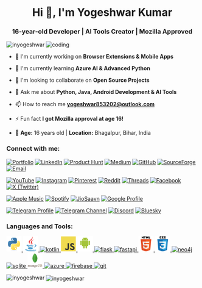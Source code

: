 <h1 align="center">Hi 👋, I'm Yogeshwar Kumar</h1>
<h3 align="center">16-year-old Developer | AI Tools Creator | Mozilla Approved</h3>

<img align="right" alt="coding" width="400" src="https://images-wixmp-ed30a86b8c4ca887773594c2.wixmp.com/f/c83c004e-1370-4756-88e5-4071de797088/dgdq8br-09cc7ad6-a021-47a5-b0e0-917b12b0f7a7.gif">

<p align="left"> <img src="https://komarev.com/ghpvc/?username=inyogeshwar&label=Profile%20views&color=0e75b6&style=flat" alt="inyogeshwar" /> </p>

- 🔭 I'm currently working on **Browser Extensions & Mobile Apps**

- 🌱 I'm currently learning **Azure AI & Advanced Python**

- 👯 I'm looking to collaborate on **Open Source Projects**

- 💬 Ask me about **Python, Java, Android Development & AI Tools**

- 📫 How to reach me **yogeshwar853202@outlook.com**

- ⚡ Fun fact **I got Mozilla approval at age 16!**

- 🎂 **Age:** 16 years old | **Location:** Bhagalpur, Bihar, India

<h3 align="left">Connect with me:</h3>

[![Portfolio](https://img.shields.io/badge/Portfolio-000000?style=for-the-badge&logo=firefox&logoColor=white)](https://inyogeshwar.github.io/yogeshwar-portfolio/)
[![LinkedIn](https://img.shields.io/badge/LinkedIn-0077B5?style=for-the-badge&logo=linkedin&logoColor=white)](https://www.linkedin.com/in/inyogeshwar/)
[![Product Hunt](https://img.shields.io/badge/Product_Hunt-DA552F?style=for-the-badge&logo=producthunt&logoColor=white)](https://www.producthunt.com/@inyogeshwar)
[![Medium](https://img.shields.io/badge/Medium-12100E?style=for-the-badge&logo=medium&logoColor=white)](https://medium.com/@inyogeshwar)
[![GitHub](https://img.shields.io/badge/GitHub-100000?style=for-the-badge&logo=github&logoColor=white)](https://github.com/inyogeshwar)
[![SourceForge](https://img.shields.io/badge/SourceForge-FF6600?style=for-the-badge&logo=sourceforge&logoColor=white)](https://sourceforge.net/u/inyogeshwar)
[![Email](https://img.shields.io/badge/Email-D14836?style=for-the-badge&logo=gmail&logoColor=white)](mailto:yogeshwar853202@outlook.com)

[![YouTube](https://img.shields.io/badge/YouTube-FF0000?style=for-the-badge&logo=youtube&logoColor=white)](https://youtube.com/@YogeshwarKumar-k2l)
[![Instagram](https://img.shields.io/badge/Instagram-E4405F?style=for-the-badge&logo=instagram&logoColor=white)](https://instagram.com/theyogeshwara)
[![Pinterest](https://img.shields.io/badge/Pinterest-BD081C?style=for-the-badge&logo=pinterest&logoColor=white)](https://in.pinterest.com/in_yogeshwar/)
[![Reddit](https://img.shields.io/badge/Reddit-FF4500?style=for-the-badge&logo=reddit&logoColor=white)](https://www.reddit.com/user/inyogeshwar)
[![Threads](https://img.shields.io/badge/Threads-000000?style=for-the-badge&logo=threads&logoColor=white)](https://www.threads.com/@theyogeshwara)
[![Facebook](https://img.shields.io/badge/Facebook-1877F2?style=for-the-badge&logo=facebook&logoColor=white)](https://www.facebook.com/yogeshwarkumar321/)
[![X (Twitter)](https://img.shields.io/badge/X-000000?style=for-the-badge&logo=x&logoColor=white)](https://x.com/inyogeshwar)

[![Apple Music](https://img.shields.io/badge/Apple_Music-FA243C?style=for-the-badge&logo=apple-music&logoColor=white)](https://music.apple.com/us/artist/yogeshwar-kumar/1653746019)
[![Spotify](https://img.shields.io/badge/Spotify-1DB954?style=for-the-badge&logo=spotify&logoColor=white)](https://open.spotify.com/artist/3AON85i3tmpHolS12WAyNc)
[![JioSaavn](https://img.shields.io/badge/JioSaavn-FF6600?style=for-the-badge&logo=music&logoColor=white)](https://jiosaavn.com/artist/yogeshwar-kumar-songs/ZXorMEBQyeQ_)
[![Google Profile](https://img.shields.io/badge/Google_Profile-4285F4?style=for-the-badge&logo=google&logoColor=white)](https://g.co/kgs/Z3eKR9v)

[![Telegram Profile](https://img.shields.io/badge/Telegram_Profile-2CA5E0?style=for-the-badge&logo=telegram&logoColor=white)](https://t.me/in_yogeshwar)
[![Telegram Channel](https://img.shields.io/badge/Telegram_Channel-26A5E4?style=for-the-badge&logo=telegram&logoColor=white)](https://t.me/in_yogeshwar1)
[![Discord](https://img.shields.io/badge/Discord-5865F2?style=for-the-badge&logo=discord&logoColor=white)](https://discord.com/channels/1390037486826295327/1390037487581397134)
[![Bluesky](https://img.shields.io/badge/Bluesky-0085ff?style=for-the-badge&logo=bluesky&logoColor=white)](https://bsky.app/profile/inyogeshwar.bsky.social)

<h3 align="left">Languages and Tools:</h3>
<p align="left"> 
<a href="https://www.python.org" target="_blank" rel="noreferrer"> <img src="https://raw.githubusercontent.com/devicons/devicon/master/icons/python/python-original.svg" alt="python" width="40" height="40"/> </a> 
<a href="https://www.java.com" target="_blank" rel="noreferrer"> <img src="https://raw.githubusercontent.com/devicons/devicon/master/icons/java/java-original.svg" alt="java" width="40" height="40"/> </a> 
<a href="https://kotlinlang.org" target="_blank" rel="noreferrer"> <img src="https://www.vectorlogo.zone/logos/kotlinlang/kotlinlang-icon.svg" alt="kotlin" width="40" height="40"/> </a> 
<a href="https://developer.mozilla.org/en-US/docs/Web/JavaScript" target="_blank" rel="noreferrer"> <img src="https://raw.githubusercontent.com/devicons/devicon/master/icons/javascript/javascript-original.svg" alt="javascript" width="40" height="40"/> </a> 
<a href="https://developer.android.com" target="_blank" rel="noreferrer"> <img src="https://raw.githubusercontent.com/devicons/devicon/master/icons/android/android-original-wordmark.svg" alt="android" width="40" height="40"/> </a> 
<a href="https://flask.palletsprojects.com/" target="_blank" rel="noreferrer"> <img src="https://www.vectorlogo.zone/logos/pocoo_flask/pocoo_flask-icon.svg" alt="flask" width="40" height="40"/> </a> 
<a href="https://fastapi.tiangolo.com/" target="_blank" rel="noreferrer"> <img src="https://fastapi.tiangolo.com/img/logo-margin/logo-teal.png" alt="fastapi" width="40" height="40"/> </a> 
<a href="https://www.w3.org/html/" target="_blank" rel="noreferrer"> <img src="https://raw.githubusercontent.com/devicons/devicon/master/icons/html5/html5-original-wordmark.svg" alt="html5" width="40" height="40"/> </a> 
<a href="https://www.w3schools.com/css/" target="_blank" rel="noreferrer"> <img src="https://raw.githubusercontent.com/devicons/devicon/master/icons/css3/css3-original-wordmark.svg" alt="css3" width="40" height="40"/> </a> 
<a href="https://neo4j.com/" target="_blank" rel="noreferrer"> <img src="https://dist.neo4j.com/wp-content/uploads/20210423072428/neo4j-logo-2020-1.svg" alt="neo4j" width="40" height="40"/> </a> 
<a href="https://www.sqlite.org/" target="_blank" rel="noreferrer"> <img src="https://www.vectorlogo.zone/logos/sqlite/sqlite-icon.svg" alt="sqlite" width="40" height="40"/> </a> 
<a href="https://www.mongodb.com/" target="_blank" rel="noreferrer"> <img src="https://raw.githubusercontent.com/devicons/devicon/master/icons/mongodb/mongodb-original-wordmark.svg" alt="mongodb" width="40" height="40"/> </a> 
<a href="https://azure.microsoft.com/en-in/" target="_blank" rel="noreferrer"> <img src="https://www.vectorlogo.zone/logos/microsoft_azure/microsoft_azure-icon.svg" alt="azure" width="40" height="40"/> </a> 
<a href="https://firebase.google.com/" target="_blank" rel="noreferrer"> <img src="https://www.vectorlogo.zone/logos/firebase/firebase-icon.svg" alt="firebase" width="40" height="40"/> </a> 
<a href="https://git-scm.com/" target="_blank" rel="noreferrer"> <img src="https://www.vectorlogo.zone/logos/git-scm/git-scm-icon.svg" alt="git" width="40" height="40"/> </a> 
</p>

<p><img align="left" src="https://github-readme-stats.vercel.app/api/top-langs?username=inyogeshwar&show_icons=true&locale=en&layout=compact&theme=tokyonight" alt="inyogeshwar" /></p>

<p>&nbsp;<img align="center" src="https://github-readme-stats.vercel.app/api?username=inyogeshwar&show_icons=true&locale=en&theme=tokyonight" alt="inyogeshwar" /></p>

